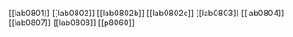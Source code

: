 
[[lab0801]]
[[lab0802]]
[[lab0802b]]
[[lab0802c]]
[[lab0803]]
[[lab0804]]
[[lab0807]]
[[lab0808]]
[[p8060]]
